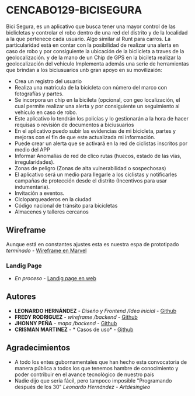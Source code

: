 # CENCABO129-BICISEGURA


Bici Segura, es  un aplicativo que busca tener una mayor control de las biclicletas y controlar el robo dentro de una red del distrito y de la localidad a la que pertenece cada usuario. Algo similar al Runt para carros. La particularidad está en contar con la posibilidad de realizar una alerta en caso de robo y por consiguiente la ubicación de la biclicleta a traves de la geolocalización. 
y de la mano de un Chip de GPS en la bicileta realizar la geolocalización del vehiculo 
Implementa además una serie de herramientas que brindan a los biciusuarios unb gran apoyo en su movilizaión:

*	Crea un registro del usuario
* Realiza una matricula de la bicicleta con número del marco con fotografías y partes.
*	Se incorpora un chip en la bicileta (opcional, con geo localización, el cual permite realizar una alerta y por consiguiente un seguimiento al vehículo en caso de robo. 
*	Este aplicativo lo tendrán los policías y lo gestionarán a la hora de hacer requisas o revisión de documentos a biciusuarios
*	En el aplicativo puedo subir las evidencias de mi bicicleta, partes y mejoras con el fin de que este actualizada mi información.
* Puede crear un alerta que se activará en la red de ciclistas inscritos por medio del APP
* Informar Anomalías de red de clico rutas (huecos, estado de las vías, irregularidades).
*	Zonas de peligro (Zonas de alta vulnerabilidad o sospechosas)
*	El aplicativo será un medio para llegarle a los ciclistas y notificarles campañas de protección desde el distrito (Incentivos para usar indumentaria). 
*	Invitación a eventos.
* Cicloparqueaderos en la ciudad
* Código nacional de tránsito para bicicletas
* Almacenes y talleres cercanos

## Wireframe

Aunque está en constantes ajustes esta es nuestra espa de prototipado
*terminado* - [Wireframe en Marvel](https://marvelapp.com/5eje1f3)

### Landig Page

* *En proceso* - [Landig page en web](https://www.publimotos.com/bicisegura/)


## Autores

* **LEONARDO HERNÁNDEZ** - *Diseño y Frontend /Idea inicial* - [Github](https://github.com/artdesingleo)
* **FREDY RODRIGUEZ** - *wireframe /backend* - [Github](https://github.com/fredyrc)
* **JHONNY PEÑA** - *mapa /backend* - [Github](https://github.com/jofepe16)
* **CRISMAN MARTINEZ** - * Casos de uso* - [Github](https://github.com/mcrisman)



## Agradecimientos

* A todo los entes gubornamentales que han hecho esta convocatoria de manera pública a todos los que tenemos hambre de conocimiento y poder contribuir en el avance tecnològico de nuestro país
* Nadie dijo que sería fácil, pero tampoco imposible "Programando después de los 30" *Leonardo Hernández - Artdesingleo*

